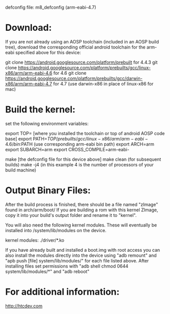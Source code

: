 defconfig file: m8_defconfig (arm-eabi-4.7)

Download:
=========
If you are not already using an AOSP toolchain (included in an AOSP build tree), download the corresponding official android toolchain for the arm-eabi specified above for this device:
        
git clone https://android.googlesource.com/platform/prebuilt  for 4.4.3
git clone https://android.googlesource.com/platform/prebuilts/gcc/linux-x86/arm/arm-eabi-4.6  for 4.6 
git clone https://android.googlesource.com/platform/prebuilts/gcc/darwin-x86/arm/arm-eabi-4.7 for 4.7
(use darwin-x86 in place of linux-x86 for mac)

Build the kernel:
=================
set the following environment variables:

export TOP= [where you installed the toolchain or top of android AOSP code base]
export PATH=$TOP/prebuilts/gcc/linux-x86/arm/arm-eabi-4.6/bin:$PATH (use corresponding arm-eabi bin path)
export ARCH=arm
export SUBARCH=arm
export CROSS_COMPILE=arm-eabi-

make [the defconfig file for this device above]
make clean  (for subsequent builds)
make -j4    (in this example 4 is the number of processors of your build machine)

Output Binary Files:
====================
After the build process is finished, there should be a file named "zImage" found in arch/arm/boot/
If you are building a rom with this kernel ZImage, copy it into your build's output folder and rename it to "kernel".

You will also need the following kernel modules. These will eventually be installed into /system/lib/modules on the device.

kernel modules:
./driver/*.ko

If you have already built and installed a boot.img with root access you can also install the modules directly into the device using "adb remount" and "apb push [file] system/lib/modules/" for each file listed above. After installing files set permissions with "adb shell chmod 0644 system/lib/modules/*" and "adb reboot"

For additional information:
=========================== 
http://htcdev.com
